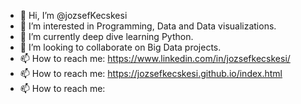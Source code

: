 - 👋 Hi, I’m @jozsefKecskesi
- 👀 I’m interested in Programming, Data and Data visualizations.
- 🌱 I’m currently deep dive learning Python.
- 💞️ I’m looking to collaborate on Big Data projects.
- 📫 How to reach me: https://www.linkedin.com/in/jozsefkecskesi/
- 📫 How to reach me: https://jozsefkecskesi.github.io/index.html
- 📫 How to reach me: 

<!---
jozsefKecskesi/jozsefKecskesi is a ✨ special ✨ repository because its `README.md` (this file) appears on your GitHub profile.
You can click the Preview link to take a look at your changes.
--->
